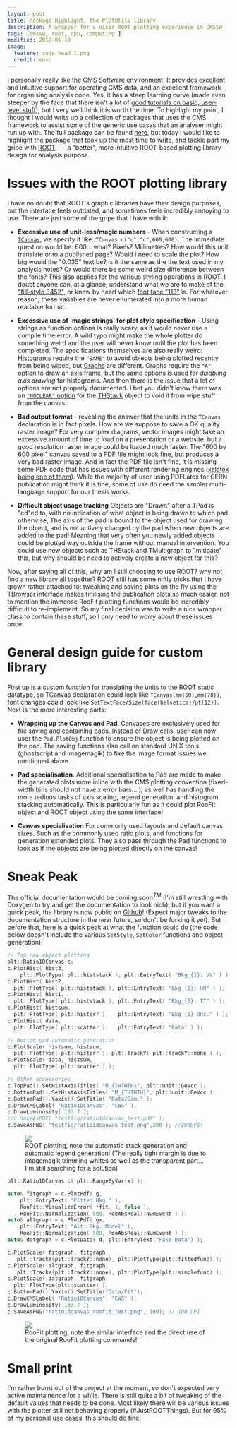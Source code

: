 ```yaml
---
layout: post
title: Package Highlight, the PlotUtils library
description: A wrapper for a nicer ROOT plotting experience in CMSSW
tags: [cmssw, root, cpp, computing ]
modified: 2018-05-19
image:
  feature: code_head_1.png
  credit: ensc
---
```


I personally really like the CMS Software environment. It provides excellent and intuitive support for operating CMS data, and an excellent framework for organising analysis code. Yes, it has a steep learning curve (made even steeper by the face that there isn't a lot of [good tutorials on basic, user-level stuff]({site.url}/posts/ItoCMSSWHome/)), but I very well think it is worth the time. To highlight my point, I thought I would write up a collection of packages that uses the CMS framework to assist some of the generic use cases that an analyser might run up with. The full package can be found [here](https://github.com/yimuchen/UserUtils), but today I would like to highlight the package that took up the most time to write, and tackle part my gripe with [ROOT](https://root.cern.ch/) --- a "better", more intuitive ROOT-based plotting library design for analysis purpose.

# Issues with the ROOT plotting library

I have no doubt that ROOT's graphic libraries have their design purposes, but the interface feels outdated, and sometimes feels incredibly annoying to use. There are just some of the gripe that I have with it:

-   **Excessive use of unit-less/magic numbers** - When constructing a [`TCanvas`](https://root.cern.ch/doc/master/classTCanvas.html), we specify it like: `TCanvas c("c","c",600,600)`. The immediate question would be: 600... what? Pixels? Millimetres? How would this unit translate onto a published page? Would I need to scale the plot? How big would the "0.035" text be? Is it the same as the the text used in my analysis notes? Or would there be some weird size difference between the fonts? This also applies for the various styling operations in ROOT. I doubt anyone can, at a glance, understand what we are to make of the ["fill-style 3452"](https://root.cern.ch/doc/master/classTAttFill.html), or know by heart which [font face "113"](https://root.cern.ch/doc/master/classTAttText.html) is. For whatever reason, these variables are never enumerated into a more human readable format.

-   **Excessive use of 'magic strings' for plot style specification** - Using strings as function options is really scary, as it would never rise a compile time error. A wild typo might make the whole plotter do something weird and the user will never know until the plot has been completed. The specifications themselves are also really weird: [Histograms](https://root.cern.ch/doc/master/classTHistPainter.html) require the `"SAME"` to avoid objects being plotted recently from being wiped, but [Graphs](https://root.cern.ch/doc/master/classTGraphPainter.html) are different. Graphs require the `"A"` option to draw an axis frame, but the same options is used for _disabling axis drawing_ for histograms. And then there is the issue that a lot of options are not properly documented. I bet you didn't know there was an [`"NOCLEAR"` option]("https://root.cern.ch/doc/master/classTHStack.html#a6294f58bebce2f1ce5d6dced8e22bc1e") for the [THStack](https://root.cern.ch/doc/master/classTHStack.html) object to void _it_ from wipe stuff from the canvas!

-   **Bad output format** - revealing the answer that the units in the `TCanvas` declaration is in fact pixels. How are we suppose to save a OK quality raster image? For very complex diagrams, vector images might take an excessive amount of time to load on a presentation or a website. but a good resolution raster image could be loaded much faster. The "600 by 600 pixel" canvas saved to a PDF file might look fine, but produces a very bad raster image. And in fact the PDF file isn't fine, it is missing some PDF code that has issues with different rendering engines ([xelatex being one of them](http://tex.stackexchange.com/questions/66522/xelatex-rotating-my-figures-in-beamer)). While the majority of user using PDFLatex for CERN publication might think it is fine, some of use do need the simpler multi-language support for our thesis works.

-   **Difficult object usage tracking** Objects are "Drawn" after a TPad is "cd"ed to, with no indication of what object is being drawn to which pad otherwise, The axis of the pad is bound to the object used for drawing the object, and is not actively changed by the pad when new objects are added to the pad! Meaning that very often you newly added objects could be plotted way outside the frame without manual intervention. You could use new objects such as THStack and TMultigraph to "mitigate" this, but why should be need to actively create a new object for this?

Now, after saying all of this, why am I still choosing to use ROOT? why not find a new library all together? ROOT still has some niftly tricks that I have grown rather attached to: tweaking and saving plots on the fly using the TBrowser interface makes finilising the publication plots so much easier, not to mention the immense RooFit plotting functions would be incredibly difficult to re-implement. So my final decision was to write a nice wrapper class to contain these stuff, so I only need to worry about these issues once.

# General design guide for custom library

First up is a custom function for translating the units to the ROOT static datatype, so TCanvas declaration could look like `TCanvas(mm(60),mm(70))`, font changes could look like `SetTextFace/Size(face(helvetica)/pt(12))`. Next is the more interesting parts:

-   **Wrapping up the Canvas and Pad**. Canvases are exclusively used for file saving and containing pads. Instead of Draw calls, user can now user the `Pad.PlotObj` function to ensure the object is being plotted on the pad. The saving functions also call on standard UNIX tools (ghostscript and imagemagik) to fixe the image format issues we mentioned above.

-   **Pad specialisation**. Additional specialisation to Pad are made to make the generated plots more inline with the CMS plotting convention (fixed-width bins should not have x error bars... ), as well has handling the more tedious tasks of axis scaling, legend generation, and histogram stacking automatically. This is particularly fun as it could plot RooFit object and ROOT object using the same interface!

-   **Canvas specialisation** For commonly used layouts and default canvas sizes. Such as the commonly used ratio plots, and functions for generation extended plots. They also pass through the Pad functions to look as if the objects are being plotted directly on the canvas!

# Sneak Peak

The official documentation would be coming soon$^{TM}$ (I'm still wrestling with Doxygen to try and get the documentation to look nich), but if you want a quick peak, the library is now public on [Github](https://github.com/yimuchen/UserUtils/tree/master/PlotUtils)! (Expect major tweaks to the documentation structure in the near future, so don't be forking it yet). But before that, here is a quick peak at what the function could do (the code below doesn't include the various `SetStyle`, `SetColor` functions and object generation):

```cpp
// Top raw object plotting
plt::Ratio1DCanvas c;
c.PlotHist( hist3,
    plt::PlotType( plt::histstack ), plt::EntryText( "Bkg_{1}: VV" ) );
c.PlotHist( hist2,
  plt::PlotType( plt::histstack ), plt::EntryText( "Bkg_{2}: HH" ) );
c.PlotHist( hist1,
  plt::PlotType( plt::histstack ), plt::EntryText( "Bkg_{3}: TT" ) );
c.PlotHist( histsum,
  plt::PlotType( plt::histerr ),   plt::EntryText( "Bkg_{1} Unc." ) );
c.PlotHist( data,
  plt::PlotType( plt::scatter ),   plt::EntryText( "Data" ) );

// Bottom pad automatic generation
c.PlotScale( histsum, histsum,
  plt::PlotType( plt::histerr ), plt::TrackY( plt::TrackY::none ) );
c.PlotScale( data, histsum,
  plt::PlotType( plt::scatter ) );

// Other accessories
c.TopPad().SetHistAxisTitles( "M_{THTHTH}", plt::unit::GeVcc );
c.BottomPad().SetHistAxisTitles( "M_{THTHTH}", plt::unit::GeVcc );
c.BottomPad().Yaxis().SetTitle( "Data/Sim." );
c.DrawCMSLabel( "Ratio1DCanvas", "CWS" );
c.DrawLuminosity( 133.7 );
//c.SaveAsPDF( "testfig/ratio1dcanvas_test.pdf" );
c.SaveAsPNG( "testfig/ratio1dcanvas_test.png",200 ); //200DPI!
```

<figure>
  <img src="{{site.url}}/images/genimage/2018-05-19-PlotUtils/ratio1dcanvas_test.png"/>
   <figcaption>ROOT plotting, note the automatic stack generation and automatic legend generation! (The really tight margin is due to imagemagik trimming whites as well as the transparent part... I'm still searching for a solution)</figcaption>
</figure>

```cpp
plt::Ratio1DCanvas c( plt::RangeByVar(x) );

auto& fitgraph = c.PlotPdf( g,
    plt::EntryText( "Fitted Bkg." ),
    RooFit::VisualizeError( *fit, 1, false ),
    RooFit::Normalization( 500, RooAbsReal::NumEvent ) );
auto& altgraph = c.PlotPdf( gx,
    plt::EntryText( "Alt. Bkg. Model" ),
    RooFit::Normalization( 500, RooAbsReal::NumEvent ) );
auto& datgraph = c.PlotData( d, plt::EntryText("Fake Data") );

c.PlotScale( fitgraph, fitgraph,
   plt::TrackY(plt::TrackY::none), plt::PlotType(plt::fittedfunc) );
c.PlotScale( altgraph, fitgraph,
   plt::TrackY(plt::TrackY::none), plt::PlotType(plt::simplefunc) );
c.PlotScale( datgraph, fitgraph,
  plt::PlotType(plt::scatter) );
c.BottomPad().Yaxis().SetTitle("Data/Fit");
c.DrawCMSLabel( "Ratio1DCanvas", "CWS" );
c.DrawLuminosity( 133.7 );
c.SaveAsPNG("ratio1dcanvas_roofit_test.png", 100); // 100 DPI
```

<figure>
  <img src="{{site.url}}/images/genimage/2018-05-19-PlotUtils/ratio1dcanvas_roofit_test.png"/>
   <figcaption>RooFit plotting, note the similar interface and the direct use of the original RooFit plotting commands!</figcaption>
</figure>


# Small print

I'm rather burnt out of the project at the moment, so don't expected very active maintainence for a while. There is still quite a bit of tweaking of the default values that needs to be done. Most likely there will be various issues with the plotter still not behaving properly (#JustROOTThings). But for 95% of my personal use cases, this should do fine!
